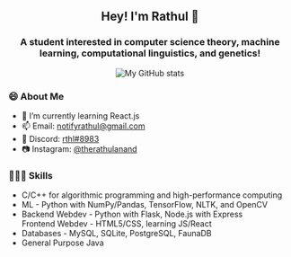 
<div align="center">
	<h2>Hey! I'm Rathul 👋</h2>
	<h3>A student interested in computer science theory, machine learning, computational linguistics, and genetics!</h3>
	<p><img src="https://github-readme-stats.vercel.app/api?username=ranand-creator&amp;theme=react" alt="My GitHub stats">	</p>
</div>

<h3>😄 About Me</h3>
<ul>
	<li>🌱 I’m currently learning React.js</li>
	<li>📫 Email: <a href="mailto:notifyrathul@gmail.com">notifyrathul@gmail.com</a></li>
	<li>📝 Discord: <a href="https://discordapp.com/users/839743854760689694">rthl#8983</a></li>
	<li>📷 Instagram: <a href="https://www.instagram.com/therathulanand/">@therathulanand</a></li>
</ul>

<h3>👨🏽‍💻 Skills</h3>
<ul>
	<li>C/C++ for algorithmic programming and high-performance computing</li>
	<li>ML - Python with NumPy/Pandas, TensorFlow, NLTK, and OpenCV</li>
	<li>Backend Webdev - Python with Flask, Node.js with Express</li
	<li>Frontend Webdev - HTML5/CSS, learning JS/React</li>
	<li>Databases - MySQL, SQLite, PostgreSQL, FaunaDB</li>
	<li>General Purpose Java</li>
</ul>
